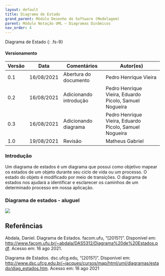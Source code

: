 ```yaml
---
layout: default
title: Diagrama de Estado
grand_parent: Módulo Desenho de Software (Modelagem)
parent: Módulo Notação UML – Diagramas Dinâmicos
nav_order: 4
---
```


Diagrama de Estado
{: .fs-9}

#### Versionamento

| Versão | Data       | Comentários                   | Autor(es)                                      |
| ------ | ---------- | ----------------------------- | ---------------------------------------------- |
| 0.1    | 16/08/2021 | Abertura do documento         | Pedro Henrique Vieira                          |
| 0.2    | 16/08/2021 | Adicionando introdução        | Pedro Henrique Vieira, Eduardo Picolo, Samuel Nogueira         |
| 0.3    | 16/08/2021 | Adicionando diagrama          | Pedro Henrique Vieira, Eduardo Picolo, Samuel Nogueira         |
| 1.0    | 19/08/2021 | Revisão          | Matheus Gabriel |



### Introdução

Um diagrama de estados é um diagrama que possui como objetivo mapear os estados de um objeto durante seu ciclo de vida ou um processo. O estado do objeto é modificado por meio de transições. O diagrama de estados nos ajudará a identificar e esclarecer os caminhos de um determinado processo em nossa aplicação.


### Diagrama de estados - aluguel

<a href="{{ site.baseurl }}/assets/images/diagrama-de-estados.svg" data-toggle="lightbox"> 
    <img src="{{ site.baseurl }}/assets/images/diagrama-de-estados.svg" class="img-fluid" />
</a>



## Referências

Abdala, Daniel. Diagrama de Estados. facom.ufu, “[2015?]”. Disponível em: <http://www.facom.ufu.br/~abdala/DAS5312/Diagrama%20de%20Estados.pdf>. Acesso em: 16 ago 2021.

Diagrama de Estados. dsc.ufcg.edu,  “[2015?]”. Disponível em: <http://www.dsc.ufcg.edu.br/~jacques/cursos/map/html/uml/diagramas/estado/diag_estados.htm>. Acesso em: 16 ago 2021


